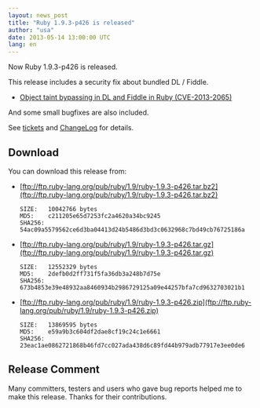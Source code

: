 ```yaml
---
layout: news_post
title: "Ruby 1.9.3-p426 is released"
author: "usa"
date: 2013-05-14 13:00:00 UTC
lang: en
---
```


Now Ruby 1.9.3-p426 is released.

This release includes a security fix about bundled DL / Fiddle.

* [Object taint bypassing in DL and Fiddle in Ruby (CVE-2013-2065)](/en/news/2013/05/14/taint-bypass-dl-fiddle-cve-2013-2065/)

And some small bugfixes are also included.

See [tickets](https://bugs.ruby-lang.org/projects/ruby-193/issues?set_filter=1&amp;status_id=5) and [ChangeLog](http://svn.ruby-lang.org/repos/ruby/tags/v1_9_3_426/ChangeLog) for details.

## Download

You can download this release from:

* [ftp://ftp.ruby-lang.org/pub/ruby/1.9/ruby-1.9.3-p426.tar.bz2](ftp://ftp.ruby-lang.org/pub/ruby/1.9/ruby-1.9.3-p426.tar.bz2)

      SIZE:   10042766 bytes
      MD5:    c211205e65d7253fc2a4620a34bc9245
      SHA256: 54ac09a5579562ce6d3ba04413d24b5486d3bd3c0632968c7bd49cb76725186a

* [ftp://ftp.ruby-lang.org/pub/ruby/1.9/ruby-1.9.3-p426.tar.gz](ftp://ftp.ruby-lang.org/pub/ruby/1.9/ruby-1.9.3-p426.tar.gz)

      SIZE:   12552329 bytes
      MD5:    2defb0d2ff731f5fa36db3a248b7d75e
      SHA256: 673b4853e39e48932aa8460934b2986729125a09e44257bfa7cd9632703021b1

* [ftp://ftp.ruby-lang.org/pub/ruby/1.9/ruby-1.9.3-p426.zip](ftp://ftp.ruby-lang.org/pub/ruby/1.9/ruby-1.9.3-p426.zip)

      SIZE:   13869595 bytes
      MD5:    e59a9b3c604df2dae8cf19c24c1e6661
      SHA256: 23eac1ae0862721868b46fd7cc027ada438d6c89fd44b979adb77917e3ee0de6

## Release Comment

Many committers, testers and users who gave bug reports helped me to
make this release. Thanks for their contributions.
